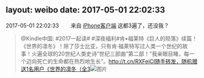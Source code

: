 layout: weibo
date: 2017-05-01 22:02:33
---
2017-05-01 22:02:33  &nbsp;&nbsp;&nbsp;&nbsp;&nbsp;&nbsp; 来自 <a href="http://app.weibo.com/t/feed/9ksdit" rel="nofollow">iPhone客户端</a>
这都3遍了，还没我？
>  @Kindle中国: #2017一起读# #深夜福利#肯•福莱特《巨人的陨落》续篇！《世界的凛冬》！除了莎士比亚，只有肯·福莱特写过人类一个世纪的故事！火遍全球的20世纪人类史诗“世纪三部曲”第二部！“我亲眼目睹，每一个迈向死亡的生命都在热烈地生长”。http://t.cn/RXFejCl随手转发，随机赠送1名用户《世界的凛冬（全3 ​​​
>  ![图片](https://wx3.sinaimg.cn/large/c2719308ly1ff3wksdl97j20af0dw75z.jpg)

